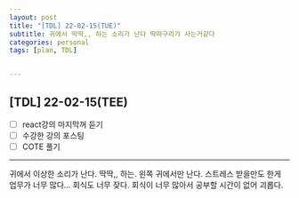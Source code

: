 ```yaml
---
layout: post
title: "[TDL] 22-02-15(TUE)"
subtitle: 귀에서 딱딱,, 하는 소리가 난다 딱따구리가 사는거같다
categories: personal
tags: [plan, TDL]


---
```




## [TDL] 22-02-15(TEE)

- [ ] react강의 마지막꺼 듣기
- [ ] 수강한 강의 포스팅
- [ ] COTE 풀기

---

귀에서 이상한 소리가 난다. 딱딱,, 하는. 왼쪽 귀에서만 난다. 스트레스 받을만도 한게 업무가 너무 많다... 회식도 너무 잦다. 회식이 너무 많아서 공부할 시간이 없어 괴롭다.